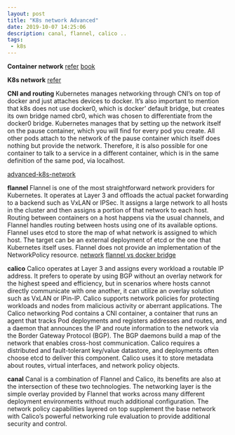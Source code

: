 ```yaml
---
layout: post
title: "K8s network Advanced"
date: 2019-10-07 14:25:06
description: canal, flannel, calico ..
tags:
 - k8s
---
```


**Container network**
[refer](http://events17.linuxfoundation.org/sites/events/files/slides/Container%20Networking%20Deep%20Dive.pdf)
[book](https://www.li9.com/wp-content/uploads/2018/07/Container-Networking-Docker-Kubernetes-180701.pdf)

**K8s network**
[refer](https://info.rancher.com/hubfs/eBooks,%20reports,%20and%20whitepapers/Diving%20Deep%20Into%20Kubernetes%20Networking.pdf)

**CNI and routing**
Kubernetes manages networking through CNI’s on top of docker and just attaches devices to docker. 
It’s also important to mention that k8s does not use docker0, which is docker’
default bridge, but creates its own bridge named cbr0, which was chosen to
differentiate from the docker0 bridge.
Kubernetes manages that by setting up the network itself on the pause container, which you will find for every pod you create. All other pods attach to the network of the pause container which itself does nothing but provide the network. Therefore, it is also possible for one container to talk to a service in a different container, which is in the same definition of the same pod, via localhost.

[advanced-k8s-network](https://neuvector.com/network-security/advanced-kubernetes-networking/)


**flannel**
Flannel is one of the most straightforward network providers for Kubernetes.
It operates at Layer 3 and offloads the actual packet forwarding to a backend
such as VxLAN or IPSec. It assigns a large network to all hosts in the cluster
and then assigns a portion of that network to each host. Routing between
containers on a host happens via the usual channels, and Flannel handles
routing between hosts using one of its available options.
Flannel uses etcd to store the map of what network is assigned to which host.
The target can be an external deployment of etcd or the one that Kubernetes
itself uses.
Flannel does not provide an implementation of the NetworkPolicy resource. 
[network](https://blog.laputa.io/kubernetes-flannel-networking-6a1cb1f8ec7c)
[flannel vs docker bridge](https://www.edureka.co/blog/kubernetes-networking/)

**calico**
Calico operates at Layer 3 and assigns every workload a
routable IP address. It prefers to operate by using BGP without
an overlay network for the highest speed and efficiency, but in
scenarios where hosts cannot directly communicate with one
another, it can utilize an overlay solution such as VxLAN or IPin-IP.
Calico supports network policies for protecting workloads and
nodes from malicious activity or aberrant applications.
The Calico networking Pod contains a CNI container, a
container that runs an agent that tracks Pod deployments and
registers addresses and routes, and a daemon that announces
the IP and route information to the network via the Border
Gateway Protocol (BGP). The BGP daemons build a map of the
network that enables cross-host communication.
Calico requires a distributed and fault-tolerant key/value
datastore, and deployments often choose etcd to deliver this
component. Calico uses it to store metadata about routes,
virtual interfaces, and network policy objects.

**canal**
Canal is a combination of Flannel and Calico, its benefits are also at the intersection of these two technologies. The networking layer is the simple overlay provided by Flannel that works across many different deployment environments without much additional configuration. The network policy capabilities layered on top supplement the base network with Calico’s powerful networking rule evaluation to provide additional security and control.

